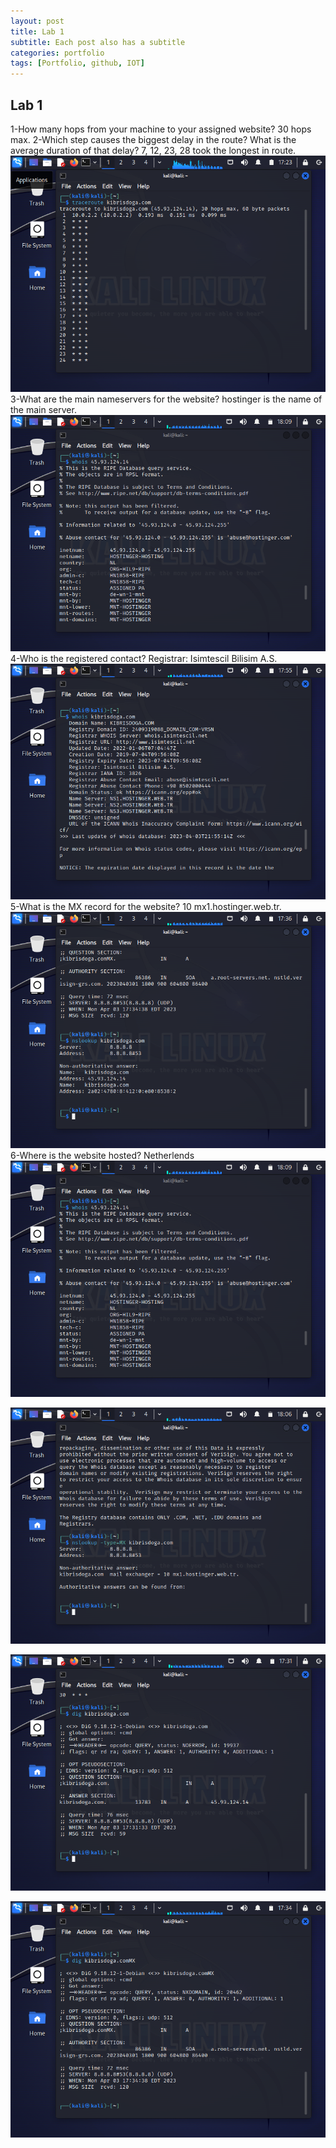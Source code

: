 ```yaml
---
layout: post
title: Lab 1 
subtitle: Each post also has a subtitle
categories: portfolio
tags: [Portfolio, github, IOT]
---
```


## Lab 1

1-How many hops from your machine to your assigned website?
  30 hops max.
2-Which step causes the biggest delay in the route? What is the average duration of that
delay?
  7, 12, 23, 28 took the longest in route.  
![datacamp certification](/assets/images/banners/lab1/1.png)
3-What are the main nameservers for the website?
  hostinger is the name of the main server. 
![datacamp certification](/assets/images/banners/lab1/7.png)
4-Who is the registered contact?
  Registrar: Isimtescil Bilisim A.S.
![datacamp certification](/assets/images/banners/lab1/5.png)
5-What is the MX record for the website?
  10 mx1.hostinger.web.tr.
![datacamp certification](/assets/images/banners/lab1/4.png)
6-Where is the website hosted?
  Netherlends
![datacamp certification](/assets/images/banners/lab1/7.png)

![datacamp certification](/assets/images/banners/lab1/6.png)

![datacamp certification](/assets/images/banners/lab1/2.png)

![datacamp certification](/assets/images/banners/lab1/3.png)
